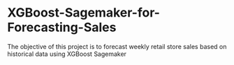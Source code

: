# XGBoost-Sagemaker-for-Forecasting-Sales
The objective of this project is to forecast weekly retail store sales based on historical data using XGBoost Sagemaker 
